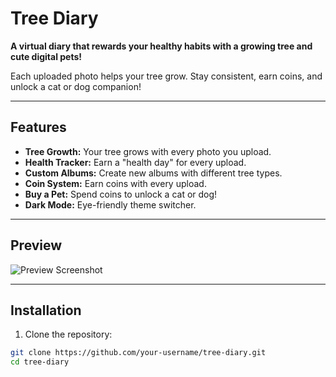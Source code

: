 # Tree Diary

**A virtual diary that rewards your healthy habits with a growing tree and cute digital pets!**

Each uploaded photo helps your tree grow. Stay consistent, earn coins, and unlock a cat or dog companion!

---

## Features

- **Tree Growth:** Your tree grows with every photo you upload.
- **Health Tracker:** Earn a "health day" for every upload.
- **Custom Albums:** Create new albums with different tree types.
- **Coin System:** Earn coins with every upload.
- **Buy a Pet:** Spend coins to unlock a cat or dog!
- **Dark Mode:** Eye-friendly theme switcher.

---

## Preview

![Preview Screenshot](preview.png)

---

## Installation

1. Clone the repository:
```bash
git clone https://github.com/your-username/tree-diary.git
cd tree-diary
